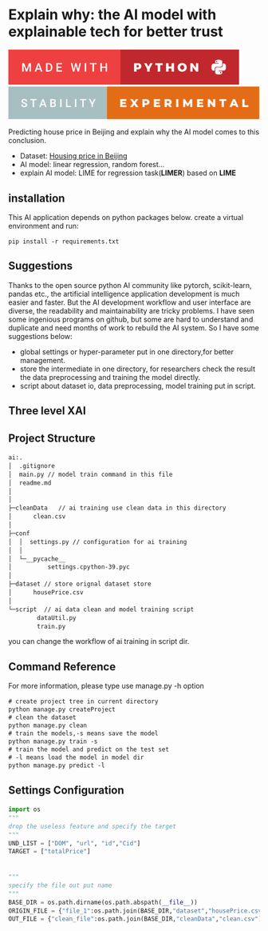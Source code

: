 # Explain why: the AI model with explainable tech for better trust

![](./img/made-with-python.svg)
![](./img/stability-experimental.svg)

Predicting house price in Beijing and explain why the AI model comes to this conclusion.

- Dataset: [Housing price in Beijing](https://www.kaggle.com/datasets/ruiqurm/lianjia)
- AI model: linear regression, random forest...
- explain AI model: LIME for regression task(**LIMER**) based on **LIME**

## installation
This AI application depends on python packages below.
create a virtual environment and run:
```shell
pip install -r requirements.txt
```

## Suggestions

Thanks to the open source python AI community like pytorch, scikit-learn, pandas etc.,
the artificial intelligence application development is much easier and faster.
But the AI development workflow and user interface are diverse, the readability
and maintainability are tricky problems. I have seen some ingenious programs on
github, but some are hard to understand and duplicate and need months of work to
rebuild the AI system. So I have some suggestions below:

- global settings or hyper-parameter put in one directory,for better management.
- store the intermediate in one directory, for researchers check the result the
  data preprocessing and training the model directly.
- script about dataset io, data preprocessing, model training put in script.

## Three level XAI


## Project Structure

```txt
ai:.
│  .gitignore
│  main.py // model train command in this file
│  readme.md
│
│
├─cleanData   // ai training use clean data in this directory
│      clean.csv
│
├─conf
│  │  settings.py // configuration for ai training
│  │
│  └─__pycache__
│          settings.cpython-39.pyc
│
├─dataset // store orignal dataset store
│      housePrice.csv
│
└─script  // ai data clean and model training script
        dataUtil.py
        train.py
```

you can change the workflow of ai training in script dir.

## Command Reference

For more information, please type use manage.py -h option

```shell
# create project tree in current directory
python manage.py createProject
# clean the dataset
python manage.py clean
# train the models,-s means save the model
python manage.py train -s
# train the model and predict on the test set
# -l means load the model in model dir
python manage.py predict -l
```

## Settings Configuration

```python
import os
"""
drop the useless feature and specify the target
"""
UND_LIST = ["DOM", "url", "id","Cid"]
TARGET = ["totalPrice"]


"""
specify the file out put name
"""
BASE_DIR = os.path.dirname(os.path.abspath(__file__))
ORIGIN_FILE = {"file_1":os.path.join(BASE_DIR,"dataset","housePrice.csv")}
OUT_FILE = {"clean_file":os.path.join(BASE_DIR,"cleanData","clean.csv")}
```
